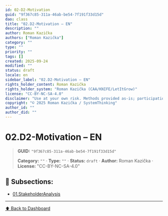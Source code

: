 ```yaml
---
id: 02-D2-Motivation
guid: "9f367c85-311a-46ab-be54-7f191f33d15d"
dao: class
title: "02.D2-Motivation – EN"
description: ""
author: Roman Kazička
authors: ["Roman Kazička"]
category: ""
type: ""
priority: ""
tags: []
created: 2025-09-24
modified: ""
status: draft
locale: en
sidebar_label: "02.D2-Motivation – EN"
rights_holder_content: Roman Kazička
rights_holder_system: "Roman Kazička (CAA/KNIFE/LetItGrow)"
license: "CC-BY-NC-SA-4.0"
disclaimer: "Use at your own risk. Methods provided as-is; participation is voluntary and context-aware."
copyright: "© 2025 Roman Kazička / SystemThinking"
author_id: ""
author_did: ""
---
```

# 02.D2-Motivation – EN
<!-- fm-visible: start -->

> **GUID:** `"9f367c85-311a-46ab-be54-7f191f33d15d"`
>   
> **Category:** `""` · **Type:** `""` · **Status:** `draft` · **Author:** Roman Kazička · **License:** "CC-BY-NC-SA-4.0"
<!-- fm-visible: end -->


## 📁 Subsections:

- [01.StakeholderAnalysis](01.StakeholderAnalysis/index.md)

---
[⬆ Back to Dashboard](../index.md)
